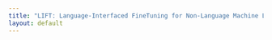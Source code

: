 ```yaml
---
title: "LIFT: Language-Interfaced FineTuning for Non-Language Machine Learning Tasks"
layout: default
---
```

